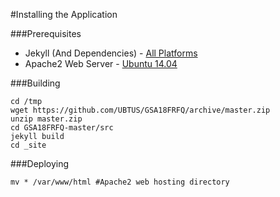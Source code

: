 #Installing the Application

###Prerequisites

+ Jekyll (And Dependencies) - [All Platforms](http://jekyllrb.com/docs/installation/)
+ Apache2 Web Server - [Ubuntu 14.04](https://help.ubuntu.com/lts/serverguide/httpd.html)

###Building

	cd /tmp
	wget https://github.com/UBTUS/GSA18FRFQ/archive/master.zip
	unzip master.zip
	cd GSA18FRFQ-master/src
	jekyll build
	cd _site
	
###Deploying

	mv * /var/www/html #Apache2 web hosting directory